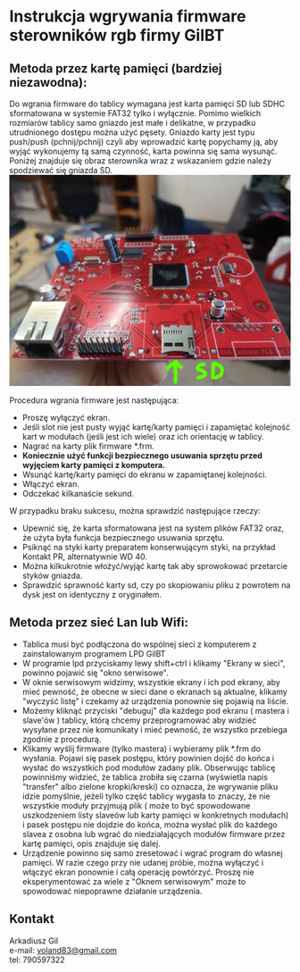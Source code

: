 # Instrukcja wgrywania firmware sterowników rgb firmy GilBT

## Metoda przez kartę pamięci (bardziej niezawodna):
Do wgrania firmware do tablicy wymagana jest karta pamięci SD lub SDHC sformatowana w systemie FAT32 tylko i wyłącznie. Pomimo wielkich rozmiarów tablicy samo gniazdo jest małe i delikatne, w przypadku utrudnionego dostępu można użyć pęsety. Gniazdo karty jest typu push/push (pchnij/pchnij) czyli aby wprowadzić kartę popychamy ją, aby wyjąć wykonujemy tą samą czynność, karta powinna się sama wysunąć. Poniżej znajduje się obraz sterownika wraz z wskazaniem gdzie należy spodziewać się gniazda SD.
![rgb_controler.jpg](rgb_controler.jpg)

Procedura wgrania firmware jest następująca:  
- Proszę wyłączyć ekran.
- Jeśli slot nie jest pusty wyjąć kartę/karty pamięci i zapamiętać kolejność kart w modułach (jeśli jest ich wiele) oraz ich orientację w tablicy.
- Nagrać na karty plik firmware *.frm.
- **Koniecznie użyć funkcji bezpiecznego usuwania sprzętu przed wyjęciem karty pamięci z komputera.**
- Wsunąć kartę/karty pamięci do ekranu w zapamiętanej kolejności.
- Włączyć ekran.
- Odczekać kilkanaście sekund.

W przypadku braku sukcesu, można sprawdzić następujące rzeczy:  
- Upewnić się, że karta sformatowana jest na system plików FAT32 oraz, że użyta była funkcja bezpiecznego usuwania sprzętu.
- Psiknąć na styki karty preparatem konserwującym styki, na przykład Kontakt PR, alternatywnie WD 40.
- Można kilkukrotnie włożyć/wyjąć kartę tak aby sprowokować przetarcie styków gniazda.
- Sprawdzić sprawność karty sd, czy po skopiowaniu pliku z powrotem na dysk jest on identyczny z oryginałem.

## Metoda przez sieć Lan lub Wifi:

- Tablica musi być podłączona do wspólnej sieci z komputerem z zainstalowanym programem LPD GilBT
- W programie lpd przyciskamy lewy shift+ctrl i klikamy "Ekrany w sieci", powinno pojawić się "okno serwisowe".
- W oknie serwisowym widzimy, wszystkie ekrany i ich pod ekrany, aby mieć pewność, że obecne w sieci dane o ekranach są aktualne, klikamy "wyczyść listę" i czekamy aż urządzenia ponownie się pojawią na liście. 
- Możemy kliknąć przyciski "debuguj" dla każdego pod ekranu ( mastera i slave'ów ) tablicy, którą chcemy przeprogramować aby widzieć wysyłane przez nie komunikaty i mieć pewność, że wszystko przebiega zgodnie z procedurą.
- Klikamy wyślij firmware (tylko mastera) i wybieramy plik *.frm do wysłania. Pojawi się pasek postępu, który powinien dojść do końca i wysłać do wszystkich pod modułów zadany plik. Obserwując tablicę powinniśmy widzieć, że tablica zrobiła się czarna (wyświetla napis "transfer" albo zielone kropki/kreski) co oznacza, że wgrywanie pliku idzie pomyślnie, jeżeli tylko część tablicy wygasła to znaczy, że nie wszystkie moduły przyjmują plik ( może to być spowodowane uszkodzeniem listy slaveów lub karty pamięci w konkretnych modułach) i pasek postępu nie dojdzie do końca, można wysłać plik do każdego slavea z osobna lub wgrać do niedziałających modułów firmware przez kartę pamięci, opis znajduje się dalej. 
- Urządzenie powinno się samo zresetować i wgrać program do własnej pamięci.
W razie czego przy nie udanej próbie, można wyłączyć i włączyć ekran ponownie i całą operację powtórzyć.
Proszę nie eksperymentować za wiele z "Oknem serwisowym" może to spowodować niepoprawne działanie urządzenia.

## Kontakt

Arkadiusz Gil  
e-mail: voland83@gmail.com  
tel: 790597322  
